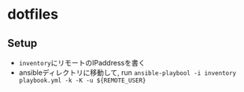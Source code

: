 # dotfiles

## Setup
- `inventory`にリモートのIPaddressを書く
- ansibleディレクトリに移動して, run `ansible-playbool -i inventory playbook.yml -k -K -u ${REMOTE_USER}`
